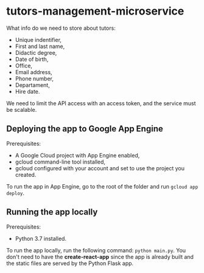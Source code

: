 # tutors-management-microservice

What info do we need to store about tutors:
- Unique indentifier,
- First and last name,
- Didactic degree,
- Date of birth,
- Office,
- Email address,
- Phone number,
- Departament,
- Hire date.

We need to limit the API access with an access token, and the service must be scalable.

Deploying the app to Google App Engine
-
Prerequisites:
- A Google Cloud project with App Engine enabled,
- gcloud command-line tool installed,
- gcloud configured with your account and set to use the project you created.

To run the app in App Engine, go to the root of the folder and run `gcloud app deploy`.


Running the app locally
-
Prerequisites:
- Python 3.7 installed.

To run the app locally, run the following command: `python main.py`. You don't need to have the **create-react-app** since the app is already built and the static files are served by the Python Flask app.
